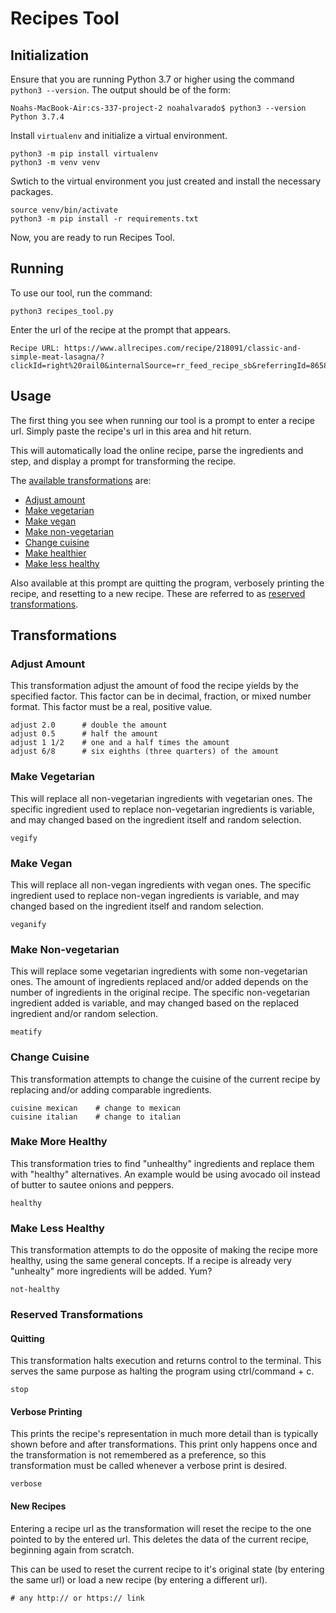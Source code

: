 # Recipes Tool
## Initialization
Ensure that you are running Python 3.7 or higher using the command `python3 --version`. The output should be of the form:
```commandline
Noahs-MacBook-Air:cs-337-project-2 noahalvarado$ python3 --version
Python 3.7.4
```

Install `virtualenv` and initialize a virtual environment.
```commandline
python3 -m pip install virtualenv
python3 -m venv venv
```

Swtich to the virtual environment you just created and install the necessary packages.
```commandline
source venv/bin/activate
python3 -m pip install -r requirements.txt
```
Now, you are ready to run Recipes Tool.

## Running
To use our tool, run the command:
```commandline
python3 recipes_tool.py
```

Enter the url of the recipe at the prompt that appears.
```commandline
Recipe URL: https://www.allrecipes.com/recipe/218091/classic-and-simple-meat-lasagna/?clickId=right%20rail0&internalSource=rr_feed_recipe_sb&referringId=86587%20referringContentType%3Drecipe
```

## Usage
The first thing you see when running our tool is a prompt to enter a recipe url.
Simply paste the recipe's url in this area and hit return.

This will automatically load the online recipe, parse the ingredients and step, and display a prompt for transforming the recipe.

The [available transformations](#transformations) are:
- [Adjust amount](#adjust-amount)
- [Make vegetarian](#make-vegetarian)
- [Make vegan](#make-vegan)
- [Make non-vegetarian](#make-non-vegetarian)
- [Change cuisine](#change-cuisine)
- [Make healthier](#make-more-healthy)
- [Make less healthy](#make-less-healthy)

Also available at this prompt are quitting the program, verbosely printing the recipe, and resetting to a new recipe.
These are referred to as [reserved transformations](#reserved-transformations).

## Transformations
### Adjust Amount
This transformation adjust the amount of food the recipe yields by the specified factor.
This factor can be in decimal, fraction, or mixed number format.
This factor must be a real, positive value.
```shell script
adjust 2.0      # double the amount
adjust 0.5      # half the amount
adjust 1 1/2    # one and a half times the amount
adjust 6/8      # six eighths (three quarters) of the amount
```

### Make Vegetarian
This will replace all non-vegetarian ingredients with vegetarian ones.
The specific ingredient used to replace non-vegetarian ingredients is variable, and may changed based on the ingredient itself and random selection.
```shell script
vegify
```

### Make Vegan
This will replace all non-vegan ingredients with vegan ones.
The specific ingredient used to replace non-vegan ingredients is variable, and may changed based on the ingredient itself and random selection.
```shell script
veganify
```

### Make Non-vegetarian
This will replace some vegetarian ingredients with some non-vegetarian ones.
The amount of ingredients replaced and/or added depends on the number of ingredients in the original recipe.
The specific non-vegetarian ingredient added is variable, and may changed based on the replaced ingredient and/or random selection.
```shell script
meatify
```

### Change Cuisine
This transformation attempts to change the cuisine of the current recipe by replacing and/or adding comparable ingredients.
```shell script
cuisine mexican    # change to mexican
cuisine italian    # change to italian
```

### Make More Healthy
This transformation tries to find "unhealthy" ingredients and replace them with "healthy" alternatives.
An example would be using avocado oil instead of butter to sautee onions and peppers.
```shell script
healthy
```

### Make Less Healthy
This transformation attempts to do the opposite of making the recipe more healthy, using the same general concepts.
If a recipe is already very "unhealty" more ingredients will be added. Yum?
```shell script
not-healthy
```

### Reserved Transformations
#### Quitting
This transformation halts execution and returns control to the terminal.
This serves the same purpose as halting the program using ctrl/command + c.
```commandline
stop
```

#### Verbose Printing
This prints the recipe's representation in much more detail than is typically shown before and after transformations.
This print only happens once and the transformation is not remembered as a preference, so this transformation must be called whenever a verbose print is desired.
```commandline
verbose
```
#### New Recipes
Entering a recipe url as the transformation will reset the recipe to the one pointed to by the entered url.
This deletes the data of the current recipe, beginning again from scratch.

This can be used to reset the current recipe to it's original state (by entering the same url) or load a new recipe (by entering a different url).
```commandline
# any http:// or https:// link
```